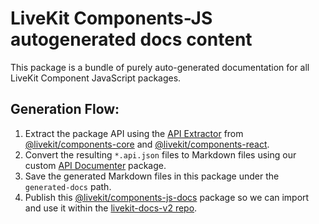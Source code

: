 # LiveKit Components-JS autogenerated docs content

This package is a bundle of purely auto-generated documentation for all LiveKit Component JavaScript packages.

## Generation Flow:

1. Extract the package API using the [API Extractor](https://api-extractor.com/) from [@livekit/components-core](../../packages/core/README.md) and [@livekit/components-react](../../packages/react/README.md).
2. Convert the resulting `*.api.json` files to Markdown files using our custom [API Documenter](../../tooling/api-documenter/README.md) package.
3. Save the generated Markdown files in this package under the `generated-docs` path.
4. Publish this [@livekit/components-js-docs](./README.md) package so we can import and use it within the [livekit-docs-v2 repo](https://github.com/livekit/livekit-docs-v2).
